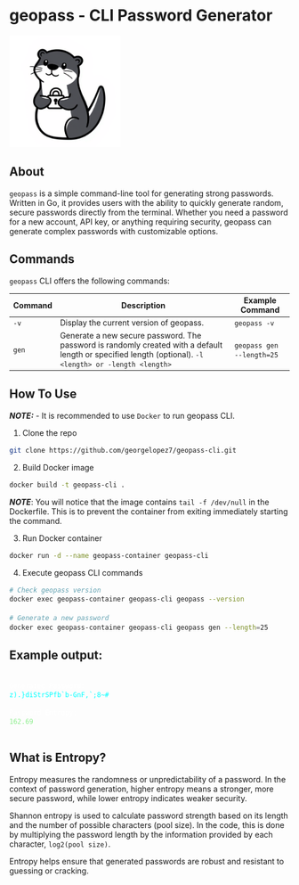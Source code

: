 # geopass - CLI Password Generator

<img src="images/geopass-logo.png" alt="geopass Logo" width="200"/>

## About

`geopass` is a simple command-line tool for generating strong passwords. Written in Go, it provides users with the ability to quickly generate random, secure passwords directly from the terminal. Whether you need a password for a new account, API key, or anything requiring security, geopass can generate complex passwords with customizable options.

## Commands

`geopass` CLI offers the following commands:

| Command | Description                                                                                                                                              | Example Command           |
| ------- | -------------------------------------------------------------------------------------------------------------------------------------------------------- | ------------------------- |
| `-v`    | Display the current version of geopass.                                                                                                                  | `geopass -v`              |
| `gen`   | Generate a new secure password. The password is randomly created with a default length or specified length (optional). `-l <length> or -length <length>` | `geopass gen --length=25` |

## How To Use

**_NOTE:_** - It is recommended to use `Docker` to run geopass CLI.

1. Clone the repo

```bash
git clone https://github.com/georgelopez7/geopass-cli.git
```

2. Build Docker image

```bash
docker build -t geopass-cli .
```

**_NOTE_**: You will notice that the image contains `tail -f /dev/null` in the Dockerfile. This is to prevent the container from exiting immediately starting the command.

3. Run Docker container

```bash
docker run -d --name geopass-container geopass-cli
```

4. Execute geopass CLI commands

```bash
# Check geopass version
docker exec geopass-container geopass-cli geopass --version

# Generate a new password
docker exec geopass-container geopass-cli geopass gen --length=25
```

## Example output:

<pre>
<code>
<span style="color:white;">Generated Password:</span>
<span style="color:cyan;">z).}diStrSPfb`b-GnF,`;8~# </span>

<span style="color:white;">Password Entropy:</span>
<span style="color:lightgreen;">162.69</span>
</code>
</pre>

## What is Entropy?

Entropy measures the randomness or unpredictability of a password. In the context of password generation, higher entropy means a stronger, more secure password, while lower entropy indicates weaker security.

Shannon entropy is used to calculate password strength based on its length and the number of possible characters (pool size). In the code, this is done by multiplying the password length by the information provided by each character, `log2(pool size)`.

Entropy helps ensure that generated passwords are robust and resistant to guessing or cracking.
